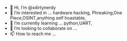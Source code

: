 - 👋 Hi, I’m @xdirtynerdy
- 👀 I’m interested in ... hardware hacking, Phreaking,One Piece,OSINT,anything self hoastable,
- 🌱 I’m currently learning ... python,UART,
- 💞️ I’m looking to collaborate on ... 
- 📫 How to reach me ... 

<!---
xdirtynerdy/xdirtynerdy is a ✨ special ✨ repository because its `README.md` (this file) appears on your GitHub profile.
You can click the Preview link to take a look at your changes.
--->

